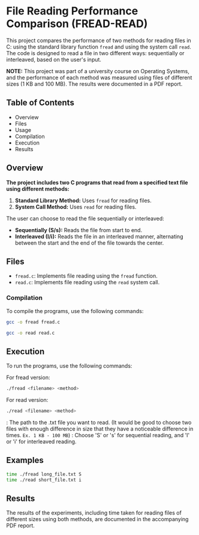 # File Reading Performance Comparison (FREAD-READ)

This project compares the performance of two methods for reading files in C: using the standard library function `fread` and using the system call `read`. The code is designed to read a file in two different ways: sequentially or interleaved, based on the user's input.

**NOTE:** This project was part of a university course on Operating Systems, and the performance of each method was measured using files of different sizes (1 KB and 100 MB). The results were documented in a PDF report.

## Table of Contents
- Overview
- Files
- Usage
- Compilation
- Execution
- Results

## Overview

**The project includes two C programs that read from a specified text file using different methods:**
1. **Standard Library Method:** Uses `fread` for reading files.
2. **System Call Method:** Uses `read` for reading files.

The user can choose to read the file sequentially or interleaved:
- **Sequentially (S/s):** Reads the file from start to end.
- **Interleaved (I/i):** Reads the file in an interleaved manner, alternating between the start and the end of the file towards the center.



## Files

- `fread.c`: Implements file reading using the `fread` function.
- `read.c`: Implements file reading using the `read` system call.

### Compilation

To compile the programs, use the following commands:

```sh
gcc -o fread fread.c
```
```sh
gcc -o read read.c
```
## Execution
To run the programs, use the following commands:

For fread version:
```sh
./fread <filename> <method>
```

For read version:
```sh
./read <filename> <method>
```
<filename>: The path to the .txt file you want to read. (It would be good to choose two files with enough difference in size that they have a noticeable difference in times. `Ex. 1 KB - 100 MB`)
<method>: Choose 'S' or 's' for sequential reading, and 'I' or 'i' for interleaved reading.

## Examples
```sh
time ./fread long_file.txt S
time ./read short_file.txt i
```
## Results
The results of the experiments, including time taken for reading files of different sizes using both methods, are documented in the accompanying PDF report.
